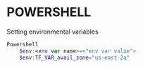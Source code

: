 # POWERSHELL

Setting environmental variables

```Powershell
Powershell
    $env:<env var name>=<"env var value">
    $env:TF_VAR_avail_zone="us-east-2a"
```
